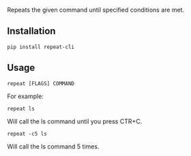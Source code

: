 Repeats the given command until specified conditions are met.

Installation
------------

`pip install repeat-cli`

Usage
-----

`repeat [FLAGS] COMMAND`

For example:

`repeat ls`

Will call the ls command until you press CTR+C.

`repeat -c5 ls`

Will call the ls command 5 times.